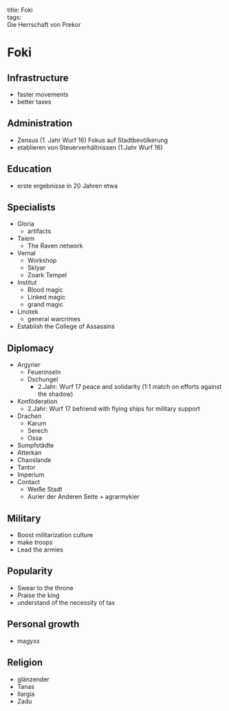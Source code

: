 title: Foki  
tags:   
Die Herrschaft von Prekor
# Foki
## Infrastructure
 * faster movements
 * better taxes
## Administration
 * Zensus (1. Jahr Wurf 16) Fokus auf Stadtbevölkerung
 * etablieren von Steuerverhältnissen (1.Jahr Wurf 16)

## Education
 * erste ergebnisse in 20 Jahren etwa

## Specialists
 * Gloria
   * artifacts
 * Taiem
   * The Raven network
 * Vernal
   * Workshop
   * Sklyar
   * Zoark Tempel
 * Institut
   * Blood magic
   * Linked magic
   * grand magic
 * Linotek 
   * general warcrimes
 * Establish the College of Assassins

## Diplomacy
 * Argyrier 
   * Feuerinseln
   * Dschungel    
     * 2.Jahr: Wurf 17 peace and solidarity (1:1 match on efforts against the shadow)
 * Konföderation   
     * 2.Jahr: Wurf 17 befriend with flying ships for military support
 * Drachen
	* Karum
	* Serech
	* Ossa
 * Sumpfstädte
 * Atterkan
 * Chaoslande
 * Tantor 
 * Imperium
 * Contact
   * Weiße Stadt
   * Aurier der Anderen Seite + agrarmykier

## Military
 * Boost militarization culture
 * make troops
 * Lead the armies

## Popularity
 * Swear to the throne
 * Praise the king
 * understand of the necessity of tax

## Personal growth
 * magyxx

## Religion
 * glänzender
 * Tanas
 * Ilargia
 * Zadu
